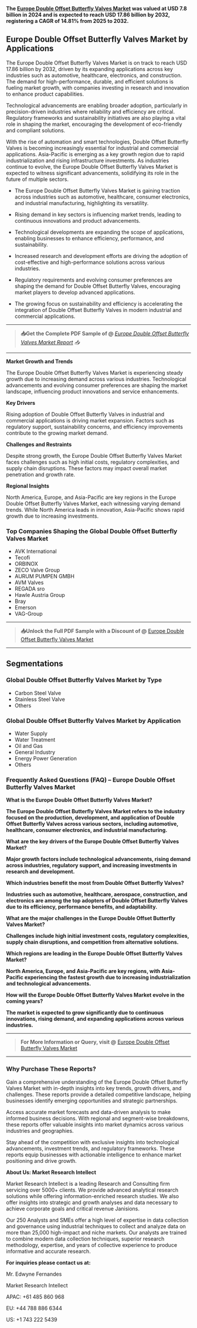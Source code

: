 <p><strong>The <a href="https://www.marketresearchintellect.com/download-sample/?rid=1045145&amp;utm_source=Pulse-April-Europe&amp;utm_medium=852">Europe Double Offset Butterfly Valves Market</a> was valued at USD 7.8 billion in 2024 and is expected to reach USD 17.86 billion by 2032, registering a CAGR of 14.81% from 2025 to 2032.</strong></p><h2>Europe Double Offset Butterfly Valves Market by Applications&nbsp;</h2><p><p>The Europe Double Offset Butterfly Valves Market is on track to reach USD 17.86 billion by 2032, driven by its expanding applications across key industries such as automotive, healthcare, electronics, and construction. The demand for high-performance, durable, and efficient solutions is fueling market growth, with companies investing in research and innovation to enhance product capabilities.</p><p>Technological advancements are enabling broader adoption, particularly in precision-driven industries where reliability and efficiency are critical. Regulatory frameworks and sustainability initiatives are also playing a vital role in shaping the market, encouraging the development of eco-friendly and compliant solutions.</p><p>With the rise of automation and smart technologies, Double Offset Butterfly Valves is becoming increasingly essential for industrial and commercial applications. Asia-Pacific is emerging as a key growth region due to rapid industrialization and rising infrastructure investments. As industries continue to evolve, the Europe Double Offset Butterfly Valves Market is expected to witness significant advancements, solidifying its role in the future of multiple sectors.</p></p><ul><li><p>The Europe Double Offset Butterfly Valves Market is gaining traction across industries such as automotive, healthcare, consumer electronics, and industrial manufacturing, highlighting its versatility.</p></li><li><p>Rising demand in key sectors is influencing market trends, leading to continuous innovations and product advancements.</p></li><li><p>Technological developments are expanding the scope of applications, enabling businesses to enhance efficiency, performance, and sustainability.</p></li><li><p>Increased research and development efforts are driving the adoption of cost-effective and high-performance solutions across various industries.</p></li><li><p>Regulatory requirements and evolving consumer preferences are shaping the demand for Double Offset Butterfly Valves, encouraging market players to develop advanced applications.</p></li><li><p>The growing focus on sustainability and efficiency is accelerating the integration of Double Offset Butterfly Valves in modern industrial and commercial applications.</p></li></ul><hr /><blockquote><p><strong><span class="font-[700]">📥Get the Complete PDF Sample of @ </span></strong><em><span class="font-[700]"><a href="https://www.marketresearchintellect.com/download-sample/?rid=1045145&amp;utm_source=Pulse-April-Europe&amp;utm_medium=852" target="_blank" data-tracking-control-name="article-ssr-frontend-pulse_little-text-block" data-tracking-will-navigate="" data-test-link="">Europe Double Offset Butterfly Valves Market Report</a>&nbsp;📥</span></em></p></blockquote><hr /><p class="" data-start="77" data-end="360"><strong data-start="77" data-end="105">Market Growth and Trends</strong></p><p class="" data-start="77" data-end="360">The Europe Double Offset Butterfly Valves Market is experiencing steady growth due to increasing demand across various industries. Technological advancements and evolving consumer preferences are shaping the market landscape, influencing product innovations and service enhancements.</p><p class="" data-start="362" data-end="606"><strong data-start="362" data-end="377">Key Drivers</strong></p><p class="" data-start="362" data-end="606">Rising adoption of Double Offset Butterfly Valves in industrial and commercial applications is driving market expansion. Factors such as regulatory support, sustainability concerns, and efficiency improvements contribute to the growing market demand.</p><p class="" data-start="608" data-end="849"><strong data-start="608" data-end="637">Challenges and Restraints</strong></p><p class="" data-start="608" data-end="849">Despite strong growth, the Europe Double Offset Butterfly Valves Market faces challenges such as high initial costs, regulatory complexities, and supply chain disruptions. These factors may impact overall market penetration and growth rate.</p><p class="" data-start="851" data-end="1095"><strong data-start="851" data-end="872">Regional Insights</strong></p><p class="" data-start="851" data-end="1095">North America, Europe, and Asia-Pacific are key regions in the Europe Double Offset Butterfly Valves Market, each witnessing varying demand trends. While North America leads in innovation, Asia-Pacific shows rapid growth due to increasing investments.</p><p><h3>Top Companies Shaping the Global Double Offset Butterfly Valves Market </h3><ul><li>AVK International</li><li>Tecofi</li><li>ORBINOX</li><li>ZECO Valve Group</li><li>AURUM PUMPEN GMBH</li><li>AVM Valves</li><li>REGADA sro</li><li>Hawle Austria Group</li><li>Bray</li><li>Emerson</li><li>VAG-Group</li></ul></p><hr /><blockquote><p><strong>📥Unlock the Full PDF Sample with a Discount of @</strong> <a href="https://www.marketresearchintellect.com/ask-for-discount/?rid=1045145&amp;utm_source=Pulse-April-Europe&amp;utm_medium=852">Europe Double Offset Butterfly Valves Market</a></p></blockquote><hr /><p><h2>Segmentations</h2><h3>Global Double Offset Butterfly Valves Market by Type</h3><ul><li>Carbon Steel Valve</li><li>Stainless Steel Valve</li><li>Others</li></ul><h3>Global Double Offset Butterfly Valves Market by Application</h3><ul><li>Water Supply</li><li>Water Treatment</li><li>Oil and Gas</li><li>General Industry</li><li>Energy Power Generation</li><li>Others</li></ul></p><h3><strong>Frequently Asked Questions (FAQ) &ndash; Europe Double Offset Butterfly Valves Market</strong></h3><p><strong>What is the Europe Double Offset Butterfly Valves Market?</strong></p><p><strong>The Europe Double Offset Butterfly Valves Market refers to the industry focused on the production, development, and application of Double Offset Butterfly Valves across various sectors, including automotive, healthcare, consumer electronics, and industrial manufacturing.</strong></p><p><strong>What are the key drivers of the Europe Double Offset Butterfly Valves Market?</strong></p><p><strong>Major growth factors include technological advancements, rising demand across industries, regulatory support, and increasing investments in research and development.</strong></p><p><strong>Which industries benefit the most from Double Offset Butterfly Valves?</strong></p><p><strong>Industries such as automotive, healthcare, aerospace, construction, and electronics are among the top adopters of Double Offset Butterfly Valves due to its efficiency, performance benefits, and adaptability.</strong></p><p><strong>What are the major challenges in the Europe Double Offset Butterfly Valves Market?</strong></p><p><strong>Challenges include high initial investment costs, regulatory complexities, supply chain disruptions, and competition from alternative solutions.</strong></p><p><strong>Which regions are leading in the Europe Double Offset Butterfly Valves Market?</strong></p><p><strong>North America, Europe, and Asia-Pacific are key regions, with Asia-Pacific experiencing the fastest growth due to increasing industrialization and technological advancements.</strong></p><p><strong>How will the Europe Double Offset Butterfly Valves Market evolve in the coming years?</strong></p><p><strong>The market is expected to grow significantly due to continuous innovations, rising demand, and expanding applications across various industries.</strong></p><hr /><blockquote><p><span class="font-[700]"><strong>For More Information or Query, visit&nbsp;@</strong>&nbsp;</span><span class="font-[700]"><a href="https://www.marketresearchintellect.com/product/double-offset-butterfly-valves-market/?utm_source=Linkedin&utm_medium=852" target="_blank" data-tracking-control-name="article-ssr-frontend-pulse_little-text-block" data-tracking-will-navigate="" data-test-link="">Europe Double Offset Butterfly Valves Market</a></span></p></blockquote><hr /><h3><strong data-start="0" data-end="31">Why Purchase These Reports?</strong></h3><p class="" data-start="35" data-end="297">Gain a comprehensive understanding of the Europe Double Offset Butterfly Valves Market with in-depth insights into key trends, growth drivers, and challenges. These reports provide a detailed competitive landscape, helping businesses identify emerging opportunities and strategic partnerships.</p><p class="" data-start="299" data-end="540">Access accurate market forecasts and data-driven analysis to make informed business decisions. With regional and segment-wise breakdowns, these reports offer valuable insights into market dynamics across various industries and geographies.</p><p class="" data-start="542" data-end="784">Stay ahead of the competition with exclusive insights into technological advancements, investment trends, and regulatory frameworks. These reports equip businesses with actionable intelligence to enhance market positioning and drive growth.</p><p><strong><span class="font-[700]">About Us: Market Research Intellect</span></strong></p><p><span class="">Market Research Intellect is a leading Research and Consulting firm servicing over 5000+ clients. We provide advanced analytical research solutions while offering information-enriched research studies.&nbsp;</span>We also offer insights into strategic and growth analyses and data necessary to achieve corporate goals and critical revenue Janisions.</p><p><span class="">Our 250 Analysts and SMEs offer a high level of expertise in data collection and governance using industrial techniques to collect and analyze data on more than 25,000 high-impact and niche markets. Our analysts are trained to combine modern data collection techniques, superior research methodology, expertise, and years of collective experience to produce informative and accurate research.</span></p><p><strong>For inquiries please contact us at:</strong></p><p>Mr. Edwyne Fernandes</p><p>Market Research Intellect</p><p>APAC: +61 485 860 968</p><p>EU: +44 788 886 6344</p><p>US: +1 743 222 5439</p>